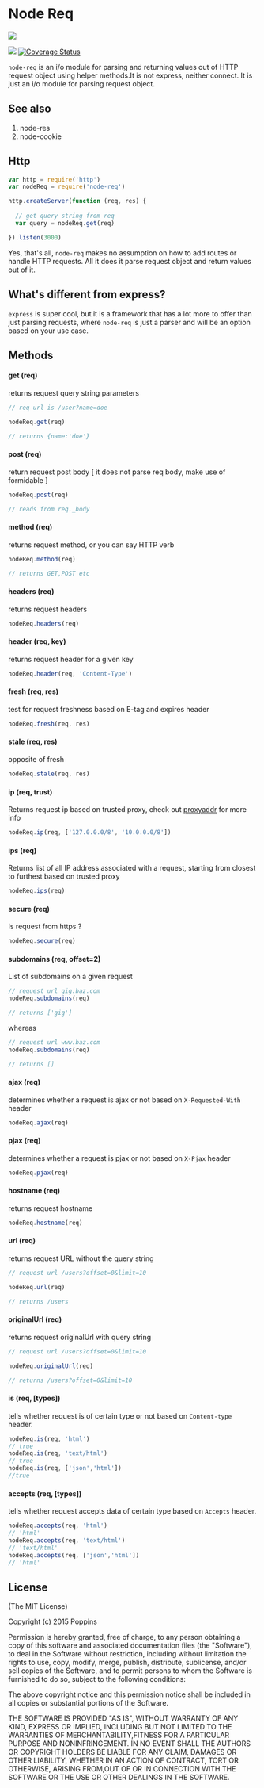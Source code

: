 # Node Req

![](http://i1117.photobucket.com/albums/k594/thetutlage/poppins-1_zpsg867sqyl.png)

![](https://img.shields.io/travis/poppinss/node-req.svg)
[![Coverage Status](https://coveralls.io/repos/poppinss/node-req/badge.svg?branch=master&service=github)](https://coveralls.io/github/poppinss/node-req?branch=master)

`node-req` is an i/o module for parsing and returning values out of HTTP request object using helper methods.It is not express, neither connect. It is just an i/o module for parsing request object.

## See also

1. node-res
2. node-cookie

## Http 

```javascript
var http = require('http')
var nodeReq = require('node-req')

http.createServer(function (req, res) {
  
  // get query string from req
  var query = nodeReq.get(req)

}).listen(3000)

```

Yes, that's all, `node-req` makes no assumption on how to add routes or handle HTTP requests. All it does it parse request object and return values out of it.

## What's different from express?

`express` is super cool, but it is a framework that has a lot more to offer than just parsing requests, where `node-req` is just a parser and will be an option based on your use case.

## Methods

#### get (req)
returns request query string parameters

```javascript
// req url is /user?name=doe

nodeReq.get(req)

// returns {name:'doe'}
```

#### post (req)
return request post body [ it does not parse req body, make use of formidable ]

```javascript
nodeReq.post(req)

// reads from req._body
```

#### method (req)
returns request method, or you can say HTTP verb

```javascript
nodeReq.method(req)

// returns GET,POST etc
```

#### headers (req)
returns request headers

```javascript
nodeReq.headers(req)
```

#### header (req, key)
returns request header for a given key

```javascript
nodeReq.header(req, 'Content-Type')
```

#### fresh (req, res)
test for request freshness based on E-tag and expires header

```javascript
nodeReq.fresh(req, res)
```

#### stale (req, res)
opposite of fresh

```javascript
nodeReq.stale(req, res)
```

#### ip (req, trust)
Returns request ip based on trusted proxy, check out [proxyaddr](https://www.npmjs.com/package/proxy-addr) for more info

```javascript
nodeReq.ip(req, ['127.0.0.0/8', '10.0.0.0/8'])
```

#### ips (req)
Returns list of all IP address associated with a request, starting from closest to furthest based on trusted proxy

```javascript
nodeReq.ips(req)
```

#### secure (req)
Is request from https ?

```javascript
nodeReq.secure(req)
```

#### subdomains (req, offset=2)
List of subdomains on a given request

```javascript
// request url gig.baz.com
nodeReq.subdomains(req)

// returns ['gig']
```

whereas

```javascript
// request url www.baz.com
nodeReq.subdomains(req)

// returns []
```

#### ajax (req)
determines whether a request is ajax or not based on `X-Requested-With` header

```javascript
nodeReq.ajax(req)
```

#### pjax (req)
determines whether a request is pjax or not based on `X-Pjax` header

```javascript
nodeReq.pjax(req)
```

#### hostname (req)
returns request hostname

```javascript
nodeReq.hostname(req)
```

#### url (req)
returns request URL without the query string

```javascript
// request url /users?offset=0&limit=10

nodeReq.url(req)

// returns /users
```

#### originalUrl (req)
returns request originalUrl with query string

```javascript
// request url /users?offset=0&limit=10

nodeReq.originalUrl(req)

// returns /users?offset=0&limit=10
```

#### is (req, [types])
tells whether request is of certain type or not based on `Content-type` header.

```javascript
nodeReq.is(req, 'html')
// true
nodeReq.is(req, 'text/html')
// true
nodeReq.is(req, ['json','html'])
//true
```

#### accepts (req, [types])
tells whether request accepts data of certain type based on `Accepts` header.

```javascript
nodeReq.accepts(req, 'html')
// 'html'
nodeReq.accepts(req, 'text/html')
// 'text/html'
nodeReq.accepts(req, ['json','html'])
// 'html'
```

## License 
(The MIT License)

Copyright (c) 2015 Poppins

Permission is hereby granted, free of charge, to any person obtaining a
copy of this software and associated documentation files (the "Software"),
to deal in the Software without restriction, including without limitation
the rights to use, copy, modify, merge, publish, distribute, sublicense,
and/or sell copies of the Software, and to permit persons to whom the
Software is furnished to do so, subject to the following conditions:

The above copyright notice and this permission notice shall be included in
all copies or substantial portions of the Software.

THE SOFTWARE IS PROVIDED "AS IS", WITHOUT WARRANTY OF ANY KIND, EXPRESS OR IMPLIED, INCLUDING BUT NOT LIMITED TO THE WARRANTIES OF MERCHANTABILITY,FITNESS FOR A PARTICULAR PURPOSE AND NONINFRINGEMENT. IN NO EVENT SHALL THE AUTHORS OR COPYRIGHT HOLDERS BE LIABLE FOR ANY CLAIM, DAMAGES OR OTHER LIABILITY, WHETHER IN AN ACTION OF CONTRACT, TORT OR OTHERWISE, ARISING FROM,OUT OF OR IN CONNECTION WITH THE SOFTWARE OR THE USE OR OTHER DEALINGS IN THE SOFTWARE.
